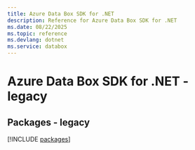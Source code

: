 ```yaml
---
title: Azure Data Box SDK for .NET
description: Reference for Azure Data Box SDK for .NET
ms.date: 08/22/2025
ms.topic: reference
ms.devlang: dotnet
ms.service: databox
---
```

# Azure Data Box SDK for .NET - legacy
## Packages - legacy
[!INCLUDE [packages](data-box-index.md)]